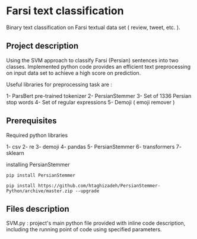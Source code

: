 # Farsi text classification

Binary text classification on Farsi textual data set ( review, tweet, etc. ).

## Project description

Using the SVM approach to classify Farsi (Persian) sentences into two classes. Implemented python code
provides an efficient text preprocessing on input data set to achieve a high score on prediction.

Useful libraries for preprocessing task are :

 1- ParsBert pre-trained tokenizer
 2- PersianStemmer
 3- Set of 1336 Persian stop words
 4- Set of regular expressions
 5- Demoji ( emoji remover )
 
## Prerequisites

Required python libraries 

1- csv 2- re 3- demoji 4- pandas 5- PersianStemmer 6- transformers 7- sklearn

installing PersianStemmer

```
pip install PersianStemmer

pip install https://github.com/htaghizadeh/PersianStemmer-Python/archive/master.zip --upgrade

```

## Files description 

SVM.py : project's main python file provided with inline code description,
including the running point of code using specified parameters.